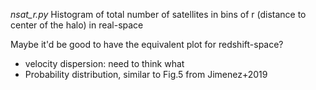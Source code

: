 *nsat_r.py* Histogram of total number of satellites in bins of r (distance to center of the halo) in real-space

Maybe it'd be good to have the equivalent plot for redshift-space?

+ velocity dispersion: need to think what
+ Probability distribution, similar to Fig.5 from Jimenez+2019